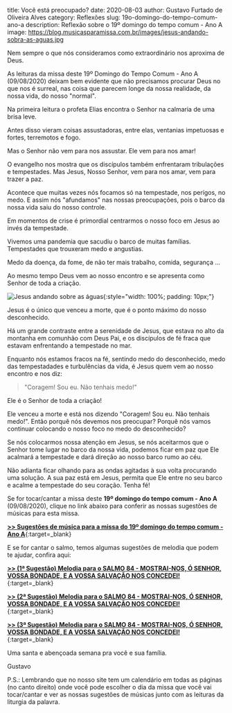 ﻿title: Você está preocupado?
date: 2020-08-03
author: Gustavo Furtado de Oliveira Alves
category: Reflexões
slug: 19o-domingo-do-tempo-comum-ano-a
description: Reflexão sobre o 19º domingo do tempo comum - Ano A
image: https://blog.musicasparamissa.com.br/images/jesus-andando-sobra-as-aguas.jpg

Nem sempre o que nós consideramos como extraordinário nos aproxima de Deus.

As leituras da missa deste 19º Domingo do Tempo Comum - Ano A (09/08/2020)
deixam bem evidente que não precisamos procurar Deus no que nos é surreal,
nas coisa que parecem longe da nossa realidade, da nossa vida, do nosso "normal".

Na primeira leitura o profeta Elias encontra o Senhor na calmaria de uma brisa leve.

Antes disso vieram coisas assustadoras, entre elas, ventanias impetuosas e fortes, terremotos e fogo.

Mas o Senhor não vem para nos assustar. Ele vem para nos amar!

O evangelho nos mostra que os discípulos também enfrentaram tribulações e tempestades.
Mas Jesus, Nosso Senhor, vem para nos amar, vem para trazer a paz.

Acontece que muitas vezes nós focamos só na tempestade, nos perígos, no medo.
E assim nós "afundamos" nas nossas preocupações, pois o barco da nossa vida saiu do nosso controle.

Em momentos de crise é primordial centrarmos o nosso foco em Jesus ao invés da tempestade.

Vivemos uma pandemia que sacudiu o barco de muitas famílias.
Tempestades que trouxeram medo e angustias.

Medo da doença, da fome, de não ter mais trabalho, comida, segurança ...

Ao mesmo tempo Deus vem ao nosso encontro e se apresenta como Senhor de toda a criação.

![Jesus andando sobre as águas](/images/jesus-andando-sobra-as-aguas.jpg){:style="width: 100%; padding: 10px;"}

Jesus é o único que venceu a morte, que é o ponto máximo do nosso desconhecido.

Há um grande contraste entre a serenidade de Jesus, que estava no alto da montanha em comunhão com Deus Pai, e os discípulos de fé fraca que estavam enfrentando a tempestade no mar.

Enquanto nós estamos fracos na fé, sentindo medo do desconhecido, medo das tempestadades e turbulências da vida, é Jesus quem vem ao nosso encontro e nos diz:

> "Coragem! Sou eu. Não tenhais medo!"

Ele é o Senhor de toda a criação!

Ele venceu a morte e está nos dizendo "Coragem! Sou eu. Não tenhais medo!".
Então porquê nós devemos nos preocupar?
Porquê nós vamos continuar colocando o nosso foco no medo do desconhecido?

Se nós colocarmos nossa atenção em Jesus,
se nós aceitarmos que o Senhor tome lugar no barco da nossa vida,
podemos ficar em paz que Ele acalmará a tempestade e dará direção ao nosso barco rumo ao céu.

Não adianta ficar olhando para as ondas agitadas à sua volta procurando uma solução.
A sua paz está em Jesus, permita que Ele entre no seu barco e acalme a tempestade do seu coração. Tenha fé!








Se for tocar/cantar a missa deste **19º domingo do tempo comum - Ano A** (09/08/2020),
clique no link abaixo para conferir as nossas sugestões de músicas para esta missa.

[**>> Sugestões de música para a missa do 19º domingo do tempo comum - Ano A**](https://musicasparamissa.com.br/sugestoes-para/19o-domingo-do-tempo-comum-ano-a){:target=\_blank}

E se for cantar o salmo, temos algumas sugestões de melodia que podem te ajudar, confira aqui:

[**>> (1ª Sugestão) Melodia para o SALMO 84 - MOSTRAI-NOS, Ó SENHOR, VOSSA BONDADE, E A VOSSA SALVAÇÃO NOS CONCEDEI!**](https://musicasparamissa.com.br/musica/salmo-84-mostrai-nos-o-senhor-vossa-bondade-e-vossa-salvacao-nos-concedei/){:target=\_blank}

[**>> (2ª Sugestão) Melodia para o SALMO 84 - MOSTRAI-NOS, Ó SENHOR, VOSSA BONDADE, E A VOSSA SALVAÇÃO NOS CONCEDEI!**](https://musicasparamissa.com.br/musica/salmo-84-mostrai-nos-o-senhor-vossa-bondade-e-a-vossa-salvacao-nos-concedei/){:target=\_blank}

[**>> (3ª Sugestão) Melodia para o SALMO 84 - MOSTRAI-NOS, Ó SENHOR, VOSSA BONDADE, E A VOSSA SALVAÇÃO NOS CONCEDEI!**](https://musicasparamissa.com.br/musica/salmo-84-ano-a/){:target=\_blank}

Uma santa e abençoada semana pra você e sua família.

Gustavo

P.S.: Lembrando que no nosso site tem um calendário em todas as páginas (no canto direito) 
onde você pode escolher o dia da missa que você vai tocar/cantar e ver as nossas sugestões 
de músicas junto com as leituras da liturgia da palavra.